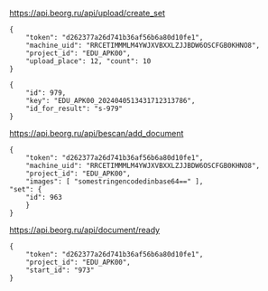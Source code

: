 https://api.beorg.ru/api/upload/create_set
```
{ 
	"token": "d262377a26d741b36af56b6a80d10fe1", 
	"machine_uid": "RRCETIMMMLM4YWJXVBXXLZJJBDW6OSCFGB0KHNO8", 
	"project_id": "EDU_APK00",
	"upload_place": 12, "count": 10
}
```
```
{ 
	"id": 979, 
	"key": "EDU_APK00_2024040513431712313786", 
	"id_for_result": "s-979" 
}
```
https://api.beorg.ru/api/bescan/add_document
```
{ 
	"token": "d262377a26d741b36af56b6a80d10fe1", 
	"machine_uid": "RRCETIMMMLM4YWJXVBXXLZJJBDW6OSCFGB0KHNO8",
	"project_id": "EDU_APK00", 
	"images": [ "somestringencodedinbase64==" ], 
"set": {
	"id": 963 
	}
}
```
https://api.beorg.ru/api/document/ready
```
{ 
	"token": "d262377a26d741b36af56b6a80d10fe1", 
	"project_id": "EDU_APK00",
	"start_id": "973"
}
```
